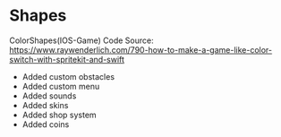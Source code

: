 # Shapes
ColorShapes(IOS-Game)
Code Source: https://www.raywenderlich.com/790-how-to-make-a-game-like-color-switch-with-spritekit-and-swift
- Added custom obstacles
- Added custom menu
- Added sounds
- Added skins
- Added shop system
- Added coins
